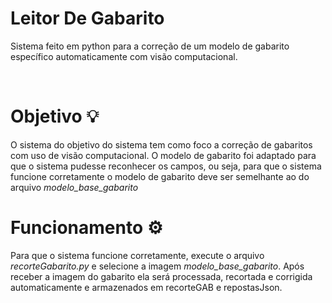 # Leitor De Gabarito
<p> Sistema feito em python para a correção de um modelo de gabarito específico automaticamente com visão computacional. </p>
<br>

# Objetivo 💡
<p> O sistema do objetivo do sistema tem como foco a correção de gabaritos com uso de visão computacional. O modelo de gabarito foi adaptado para que o sistema pudesse reconhecer os campos, ou seja, para que o sistema funcione corretamente o modelo de gabarito deve ser semelhante ao do arquivo <i>modelo_base_gabarito</i></p>

# Funcionamento ⚙
<p> Para que o sistema funcione corretamente, execute o arquivo <i>recorteGabarito.py</i> e selecione a imagem <i>modelo_base_gabarito</i>. Após receber a imagem do gabarito ela será processada, recortada e corrigida automaticamente e armazenados em recorteGAB e repostasJson.</p>
